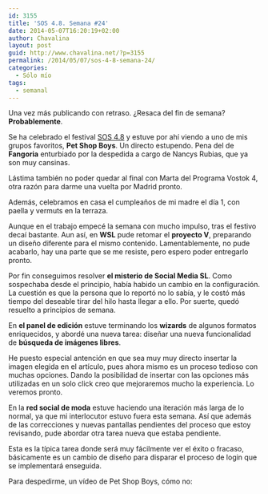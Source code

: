 ```yaml
---
id: 3155
title: 'SOS 4.8. Semana #24'
date: 2014-05-07T16:20:19+02:00
author: Chavalina
layout: post
guid: http://www.chavalina.net/?p=3155
permalink: /2014/05/07/sos-4-8-semana-24/
categories:
  - Sólo mío
tags:
  - semanal
---
```

Una vez más publicando con retraso. ¿Resaca del fin de semana? **Probablemente**.



Se ha celebrado el festival [SOS 4.8](http://www.sos48.com/) y estuve por ahí viendo a uno de mis grupos favoritos, **Pet Shop Boys**. Un directo estupendo. Pena del de **Fangoria** enturbiado por la despedida a cargo de Nancys Rubias, que ya son muy cansinas. 

Lástima también no poder quedar al final con Marta del Programa Vostok 4, otra razón para darme una vuelta por Madrid pronto.

Además, celebramos en casa el cumpleaños de mi madre el día 1, con paella y vermuts en la terraza.



Aunque en el trabajo empecé la semana con mucho impulso, tras el festivo decaí bastante. Aun así, en **WSL** pude retomar el **proyecto V**, preparando un diseño diferente para el mismo contenido. Lamentablemente, no pude acabarlo, hay una parte que se me resiste, pero espero poder entregarlo pronto.

Por fin conseguimos resolver **el misterio de Social Media SL**. Como sospechaba desde el principio, había habido un cambio en la configuración. La cuestión es que la persona que lo reportó no lo sabía, y le costó más tiempo del deseable tirar del hilo hasta llegar a ello. Por suerte, quedó resuelto a principios de semana.

En **el panel de edición** estuve terminando los **wizards** de algunos formatos enriquecidos, y abordé una nueva tarea: diseñar una nueva funcionalidad de **búsqueda de imágenes libres**.

He puesto especial antención en que sea muy muy directo insertar la imagen elegida en el artículo, pues ahora mismo es un proceso tedioso con muchas opciones. Dando la posibilidad de insertar con las opciones más utilizadas en un solo click creo que mejoraremos mucho la experiencia. Lo veremos pronto.

En la **red social de moda** estuve haciendo una iteración más larga de lo normal, ya que mi interlocutor estuvo fuera esta semana. Así que además de las correcciones y nuevas pantallas pendientes del proceso que estoy revisando, pude abordar otra tarea nueva que estaba pendiente.

Esta es la típica tarea donde será muy fácilmente ver el éxito o fracaso, básicamente es un cambio de diseño para disparar el proceso de login que se implementará enseguida.

Para despedirme, un vídeo de Pet Shop Boys, cómo no:
